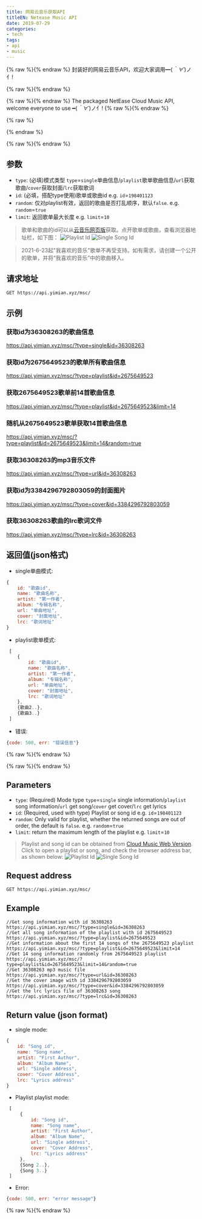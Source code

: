 ```yaml
---
title: 网易云音乐获取API
titleEN: Netease Music API
date: 2019-07-29
categories:
- tech
tags:
- api
- music
---
```



{% raw %}<span class=".zh">{% endraw %}
封装好的网易云音乐API，欢迎大家调用━(*｀∀´*)ノ亻!

{% raw %}</span>{% endraw %}


{% raw %}<span class=".en">{% endraw %}
The packaged NetEase Cloud Music API, welcome everyone to use ━(*｀∀´*)ノ亻!
{% raw %}</span>{% endraw %}


<!--more-->

{% raw %}
<script>
	session.onload(function(){
		if(page.tran.getLang() == 'en'){
			tips.warning({
				title: 'Caution',
				position: 'topRight',
				message: 'This page was translated by Machine!!',
				buttons: [['<button>Show Original Page</button>', function (instance, toast) {
					page.tran.setLang('zh');
             		instance.hide({ transitionOut: 'fadeOut' }, toast, 'button');
        		}, true]]
			});
		}
	});
</script>
{% endraw %}

{% raw %}<span class=".zh">{% endraw %}

## 参数 
 - `type`: (必填)模式类型 `type`=`single`单曲信息/`playlist`歌单歌曲信息/`url`获取歌曲/`cover`获取封面/`lrc`获取歌词
 - `id`: (必填，搭配type使用)歌单或歌曲id e.g. `id`=`198401123`
 - `random`: 仅对playlist有效，返回的歌曲是否打乱顺序，默认`false`. e.g. `random`=`true` 
 - `limit`: 返回歌单最大长度 e.g. `limit`=`10` 

> 歌单和歌曲的id可以从[云音乐网页版](https://music.163.com/#/my/)获取。点开歌单或歌曲，查看浏览器地址栏，如下图：
> ![Playlist Id](https://api.yimian.xyz/img/?path=imgbed/img_dfeddac_552x34_8_null_normal.jpeg)
> ![Single Song Id](https://api.yimian.xyz/img/?path=imgbed/img_527a5ea_491x37_8_null_normal.jpeg)


> 2021-6-23起"我喜欢的音乐"歌单不再受支持。如有需求，请创建一个公开的歌单，并将“我喜欢的音乐”中的歌曲移入。
## 请求地址
````
GET https://api.yimian.xyz/msc/
````

## 示例
### 获取id为36308263的歌曲信息
https://api.yimian.xyz/msc/?type=single&id=36308263
### 获取id为2675649523的歌单所有歌曲信息
https://api.yimian.xyz/msc/?type=playlist&id=2675649523
### 获取2675649523歌单前14首歌曲信息
https://api.yimian.xyz/msc/?type=playlist&id=2675649523&limit=14
### 随机从2675649523歌单获取14首歌曲信息
https://api.yimian.xyz/msc/?type=playlist&id=2675649523&limit=14&random=true
### 获取36308263的mp3音乐文件
https://api.yimian.xyz/msc/?type=url&id=36308263
### 获取id为3384296792803059的封面图片
https://api.yimian.xyz/msc/?type=cover&id=3384296792803059
### 获取36308263歌曲的lrc歌词文件
https://api.yimian.xyz/msc/?type=lrc&id=36308263

## 返回值(json格式)

 - single单曲模式: 
```js
{
	id: "歌曲id", 
	name: "歌曲名称", 
	artist: "第一作者", 
	album: "专辑名称", 
	url: "单曲地址", 
	cover: "封面地址", 
	lrc: "歌词地址"
}
```

 - playlist歌单模式: 
```js
 [
 	{
 		id: "歌曲id",
 		name: "歌曲名称", 
 		artist: "第一作者", 
 		album: "专辑名称", 
 		url: "单曲地址", 
 		cover: "封面地址", 
 		lrc: "歌词地址"
 	}, 
 	{歌曲2..}, 
 	{歌曲3..}
 ]

```

 - 错误: 
```js
{code: 500, err: "错误信息"}
```

{% raw %}</span>{% endraw %}

{% raw %}<span class=".en">{% endraw %}

## Parameters
 - `type`: (Required) Mode type `type`=`single` single information/`playlist` song information/`url` get song/`cover` get cover/`lrc` get lyrics
 - `id`: (Required, used with type) Playlist or song id e.g. `id`=`198401123`
 - `random`: Only valid for playlist, whether the returned songs are out of order, the default is `false`. e.g. `random`=`true`
 - `limit`: return the maximum length of the playlist e.g. `limit`=`10`

> Playlist and song id can be obtained from [Cloud Music Web Version](https://music.163.com/#/my/). Click to open a playlist or song, and check the browser address bar, as shown below:
> ![Playlist Id](https://api.yimian.xyz/img/?path=imgbed/img_dfeddac_552x34_8_null_normal.jpeg)
> ![Single Song Id](https://api.yimian.xyz/img/?path=imgbed/img_527a5ea_491x37_8_null_normal.jpeg)

## Request address
````
GET https://api.yimian.xyz/msc/
````

## Example
````
//Get song information with id 36308263
https://api.yimian.xyz/msc/?type=single&id=36308263
//Get all song information of the playlist with id 2675649523
https://api.yimian.xyz/msc/?type=playlist&id=2675649523
//Get information about the first 14 songs of the 2675649523 playlist
https://api.yimian.xyz/msc/?type=playlist&id=2675649523&limit=14
//Get 14 song information randomly from 2675649523 playlist
https://api.yimian.xyz/msc/?type=playlist&id=2675649523&limit=14&random=true
//Get 36308263 mp3 music file
https://api.yimian.xyz/msc/?type=url&id=36308263
//Get the cover image with id 3384296792803059
https://api.yimian.xyz/msc/?type=cover&id=3384296792803059
//Get the lrc lyrics file of 36308263 song
https://api.yimian.xyz/msc/?type=lrc&id=36308263
````

## Return value (json format)

 - single mode:
```js
{
	id: "Song id",
	name: "Song name",
	artist: "First Author",
	album: "Album Name",
	url: "Single address",
	cover: "Cover Address",
	lrc: "Lyrics address"
}
```

 - Playlist playlist mode:
```js
 [
	 {
		 id: "Song id",
		 name: "Song name",
		 artist: "First Author",
		 album: "Album Name",
		 url: "Single address",
		 cover: "Cover Address",
		 lrc: "Lyrics address"
	 },
	 {Song 2..},
	 {Song 3..}
 ]

```

 - Error:
```js
{code: 500, err: "error message"}
```

{% raw %}</span>{% endraw %}
